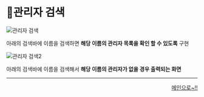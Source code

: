 # 📌관리자 검색   

![관리자 검색](https://user-images.githubusercontent.com/105382798/182519250-81ea445b-f91b-4ead-99b5-b7737e999733.png)

아래의 검색바에 이름을 검색하면 **해당 이름의 관리자 목록을 확인 할 수 있도록** 구현
<br>

![관리자 검색2](https://user-images.githubusercontent.com/105382798/182519274-d9d4b1f7-0e16-4479-96ae-cd10b6e12c6a.png)

아래의 검색바에 이름을 검색해서 **해당 이름의 관리자가 없을 경우 출력되는 화면**

***
<div align="right">   
  
[메인으로~!!](https://github.com/kwanwwok/finalproject/blob/main/%EA%B5%AC%ED%98%84%EC%84%A4%EB%AA%85/%EA%B4%80%EB%A6%AC%EC%9E%90%20%EB%A9%94%EC%9D%B8.md)   

</div>
